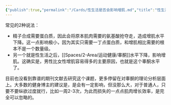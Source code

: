 ```yaml
---
{"publish":true,"permalink":"/Cards/性生活是否会影响增肌.md","title":"性生活是否会影响增肌","created":"2022-10-05","modified":"2023-03-14","published":"2025-07-29T23:04:07.970+08:00","cssclasses":""}
---
```



常见的2种说法：

- 精子合成需要蛋白质，因此会将原本肌肉需要的氨基酸抢夺走，造成增肌水平下降。这一点影响极小，因为其实只需要一丁点蛋白质，和增肌相比需要的根本不是一个数量级。
- 另一个就是性生活之后，[[Spaces/2-Area/运动健康/睾酮]]水平下降，影响增肌。这确实是，男性比女性增肌容易得多的主要原因，也就是这个睾酮水平了。

目前也没看到靠谱的期刊文献去研究这个课题，更多停留在对睾酮的理论分析层面上。大多数的健身博主的建议是，是会有一定影响，但没那么大，对于普通人，只要不要纵欲过度就行，比如一周2-3次，为此而损失的一点点肌肉增长效率，是完全可以忽略的。